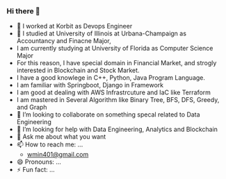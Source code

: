 ### Hi there 👋

  - 🔭 I worked at Korbit as Devops Engineer
  - 🌱 I studied at University of Illinois at Urbana-Champaign as Accountancy and Finacne Major,
  - I am currently studying at University of Florida as Computer Science Major
  - For this reason, I have special domain in Financial Market, and strogly interested in Blockchain and Stock Market.
  - I have a good knowlege in C++, Python, Java Program Language.
  - I am familiar with Springboot, Django in Framework
  - I am good at dealing with AWS Infrastrcuture and IaC like Terraform
  - I am mastered in Several Algorithm like Binary Tree, BFS, DFS, Greedy, and Graph
- 👯 I’m looking to collaborate on something specal related to Data Engineering
- 🤔 I’m looking for help with Data Engineering, Analytics and Blockchain
- 💬 Ask me about what you want
- 📫 How to reach me: ...
  - wmin401@gmail.com
- 😄 Pronouns: ...
- ⚡ Fun fact: ...

